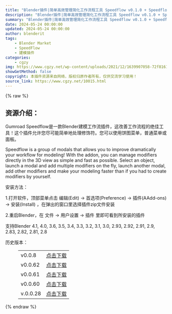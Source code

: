 ```yaml
---
title: "Blender插件|简单高效管理简化工作流程工具 Speedflow v0.1.0 + Speedflow Companion v0.1.0"
description: "Blender插件|简单高效管理简化工作流程工具 Speedflow v0.1.0 + Speedflow Companion v0.1.0"
summary: "Blender插件|简单高效管理简化工作流程工具 Speedflow v0.1.0 + Speedflow Companion v0.1.0"
date: 2024-05-24 00:00:00
updated: 2024-05-24 00:00:00
author: blenderit
tags: 
    - Blender Market
    - SpeedFlow
    - 建模插件
categories:
    - cgzy
img: https://www.cgzy.net/wp-content/uploads/2021/12/1639907058-72f81614aa2a33d.jpg
showGetMethod: false
copyright: 本插件资源来自网络，版权归原作者所有，仅供交流学习使用！
source_link: https://www.cgzy.net/10015.html
---
```


{% raw %}
<div class="wp-block-pandastudio-title"><div class="title_style_01"><h2 id="h2-0">资源介绍：</h2></div></div><p class="is-style-text-indent-2em">Gumroad Speedflow是一款Blender建模工作流插件，这改善工作流程的绝佳工具！这个插件允许您尽可能简单地处理修饰符。您可以使用饼图菜单，普通菜单或面板。</p><p>Speedflow is a group of modals that allows you to improve dramatically your workflow for modeling! With the addon, you can manage modifiers directly in the 3D view as simple and fast as possible. Select an object, launch a modal and add multiple modifiers on the fly, launch another modal, add other modifiers and make your modeling faster than if you had to create modifiers by yourself.</p><div class="wp-block-pandastudio-title"><div class="title_style_01"><p>安装方法：</p></div></div><p>1.打开软件，顶部菜单点击 编辑(Edit) → 首选项(Preference) → 插件(AAdd-ons) → 安装(Install) ，在弹出的窗口里选择插件zip文件安装</p><p>2.重启Blender，在 文件 → 用户设置 → 插件 里即可看到所安装的插件</p><div class="wp-block-pandastudio-tips"><div class="tip success "><p>支持Blender 4.1, 4.0, 3.6, 3.5, 3.4, 3.3, 3.2, 3.1, 3.0, 2.93, 2.92, 2.91, 2.9, 2.83, 2.82, 2.81, 2.8</p>
</div></div><div class="wp-block-pandastudio-title"><div class="title_style_01"><p>历史版本：</p></div></div><figure class="wp-block-table has-medium-font-size"><table><tbody><tr><td>v0.0.8</td><td><a href="https://www.cgzy.net/go?_=2de5b6afbdaHR0cHM6Ly9wYW4uYmFpZHUuY29tL3MvMWY0ZE5ZQjg1cEd5blZ6U0FJdWdzZ3c%2FcHdkPTFqajY%3D" target="_blank">点击下载</a></td></tr><tr><td>v0.0.62</td><td><a href="https://www.cgzy.net/go?_=baaa53fd29aHR0cHM6Ly9wYW4uYmFpZHUuY29tL3MvMWZYeDlOMElHWnlRWFhDc2RLWG53UWc%2FcHdkPWkxdWg%3D" target="_blank">点击下载</a></td></tr><tr><td>v0.0.61</td><td><a href="https://www.cgzy.net/go?_=32e9b34e99aHR0cHM6Ly9wYW4uYmFpZHUuY29tL3MvMUJwbTJ0M1czMVNXM1kxb1VWSzgzOWc%2FcHdkPWduMm8%3D" target="_blank">点击下载</a></td></tr><tr><td>v0.0.60</td><td><a href="https://www.cgzy.net/go?_=df4a9a31bcaHR0cHM6Ly9wYW4uYmFpZHUuY29tL3MvMWxOb0ZtQUNvNjVPTUhiU2lSMEoxT2c%2FcHdkPXE2aHI%3D" target="_blank">点击下载</a></td></tr><tr><td>v.0.0.28</td><td><a href="https://www.cgzy.net/go?_=0712a95266aHR0cHM6Ly9wYW4uYmFpZHUuY29tL3MvMU9HcDBPRFF5MG5jWWh5bDBFUU00ZlE%2FcHdkPTBzZXY%3D" target="_blank" rel="noreferrer noopener">点击下载</a></td></tr></tbody></table></figure>
<div style="display: none">cgzy</div>
{% endraw %}